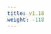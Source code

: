 ```yaml
---
title: v1.18
weight: -118
---
```


<!--add blocks of content here to add more sections to the community page -->
